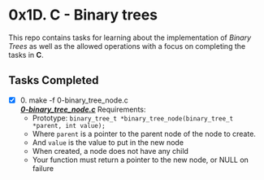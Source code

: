  # 0x1D. C - Binary trees
 
 This repo contains tasks for learning about the implementation of *Binary Trees* as well as the allowed operations with a focus on completing the tasks in __C__.

## Tasks Completed

+ [x] 0\. make -f 0-binary_tree_node.c <br/>_**[0-binary_tree_node.c](0-binary_tree_node.c)**_ Requirements:
  + Prototype: `binary_tree_t *binary_tree_node(binary_tree_t *parent, int value);`
  + Where `parent` is a pointer to the parent node of the node to create.
  + And `value` is the value to put in the new node
  + When created, a node does not have any child
  + Your function must return a pointer to the new node, or NULL on failure
